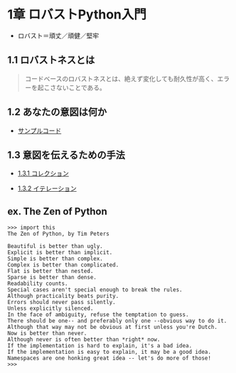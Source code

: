 # 1章 ロバストPython入門

* ロバスト＝頑丈／頑健／堅牢

## 1.1 ロバストネスとは

> コードベースのロバストネスとは、絶えず変化しても耐久性が高く、エラーを起こさないことである。

## 1.2 あなたの意図は何か

* [サンプルコード](./adjust_recipe.py)

## 1.3 意図を伝えるための手法

* [1.3.1 コレクション](./collections.py)

* [1.3.2 イテレーション](./iteration.py)

## ex. The Zen of Python

```
>>> import this
The Zen of Python, by Tim Peters

Beautiful is better than ugly.
Explicit is better than implicit.
Simple is better than complex.
Complex is better than complicated.
Flat is better than nested.
Sparse is better than dense.
Readability counts.
Special cases aren't special enough to break the rules.
Although practicality beats purity.
Errors should never pass silently.
Unless explicitly silenced.
In the face of ambiguity, refuse the temptation to guess.
There should be one-- and preferably only one --obvious way to do it.
Although that way may not be obvious at first unless you're Dutch.
Now is better than never.
Although never is often better than *right* now.
If the implementation is hard to explain, it's a bad idea.
If the implementation is easy to explain, it may be a good idea.
Namespaces are one honking great idea -- let's do more of those!
>>>
```
